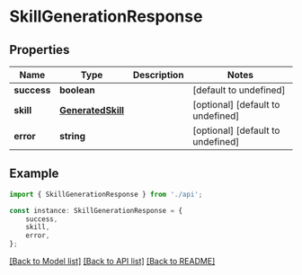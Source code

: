 # SkillGenerationResponse


## Properties

Name | Type | Description | Notes
------------ | ------------- | ------------- | -------------
**success** | **boolean** |  | [default to undefined]
**skill** | [**GeneratedSkill**](GeneratedSkill.md) |  | [optional] [default to undefined]
**error** | **string** |  | [optional] [default to undefined]

## Example

```typescript
import { SkillGenerationResponse } from './api';

const instance: SkillGenerationResponse = {
    success,
    skill,
    error,
};
```

[[Back to Model list]](../README.md#documentation-for-models) [[Back to API list]](../README.md#documentation-for-api-endpoints) [[Back to README]](../README.md)
